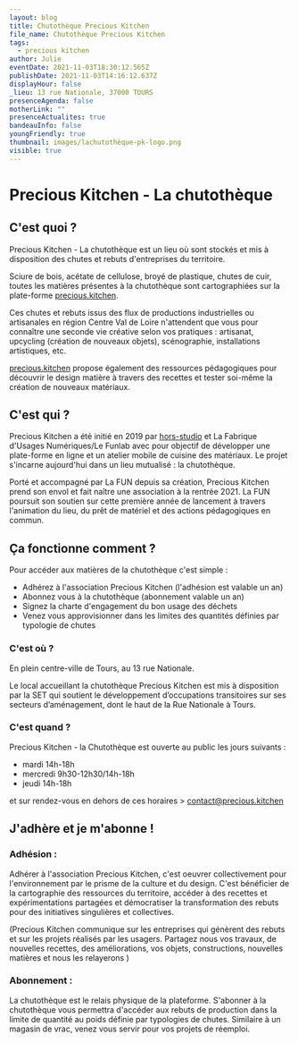```yaml
---
layout: blog
title: Chutothèque Precious Kitchen
file_name: Chutothèque Precious Kitchen
tags:
  - precious kitchen
author: Julie
eventDate: 2021-11-03T18:30:12.565Z
publishDate: 2021-11-03T14:16:12.637Z
displayHour: false
_lieu: 13 rue Nationale, 37000 TOURS
presenceAgenda: false
motherLink: ""
presenceActualites: true
bandeauInfo: false
youngFriendly: true
thumbnail: images/lachutothèque-pk-logo.png
visible: true
---
```

# Precious Kitchen - La chutothèque

## C'est quoi ?

Precious Kitchen - La chutothèque est un lieu où sont stockés et mis à disposition des chutes et rebuts d'entreprises du territoire.

Sciure de bois, acétate de cellulose, broyé de plastique, chutes de cuir, toutes les matières présentes à la chutothèque sont cartographiées sur la plate-forme [precious.kitchen](https://precious.kitchen/).

Ces chutes et rebuts issus des flux de productions industrielles ou artisanales en région Centre Val de Loire n'attendent que vous pour connaître une seconde vie créative selon vos pratiques : artisanat, upcycling (création de nouveaux objets), scénographie, installations artistiques, etc.

[precious.kitchen](https://precious.kitchen/) propose également des ressources pédagogiques pour découvrir le design matière à travers des recettes et tester soi-même la création de nouveaux matériaux.

## C'est qui ?

Precious Kitchen a été initié en 2019 par [hors-studio](https://www.hors-studio.fr/) et La Fabrique d'Usages Numériques/Le Funlab avec pour objectif de développer une plate-forme en ligne et un atelier mobile de cuisine des matériaux. Le projet s'incarne aujourd'hui dans un lieu mutualisé : la chutothèque.

Porté et accompagné par La FUN depuis sa création, Precious Kitchen prend son envol et fait naître une association à la rentrée 2021. La FUN poursuit son soutien sur cette première année de lancement à travers l'animation du lieu, du prêt de matériel et des actions pédagogiques en commun.

## Ça fonctionne comment ?

Pour accéder aux matières de la chutothèque c'est simple :

- Adhérez à l'association Precious Kitchen (l'adhésion est valable un an)
- Abonnez vous à la chutothèque (abonnement valable un an)
- Signez la charte d'engagement du bon usage des déchets
- Venez vous approvisionner dans les limites des quantités définies par typologie de chutes

### C'est où ?

En plein centre-ville de Tours, au 13 rue Nationale.

Le local accueillant la chutothèque Precious Kitchen est mis à disposition par la SET qui soutient le développement d’occupations transitoires sur ses secteurs d’aménagement, dont le haut de la Rue Nationale à Tours.

### C'est quand ?

Precious Kitchen - la Chutothèque est ouverte au public les jours suivants :

- mardi 14h-18h
- mercredi 9h30-12h30/14h-18h
- jeudi 14h-18h

et sur rendez-vous en dehors de ces horaires > contact@precious.kitchen

## J'adhère et je m'abonne !

### Adhésion :

Adhérer à l'association Precious Kitchen, c'est oeuvrer collectivement pour l'environnement par le prisme de la culture et du design. C'est bénéficier de la cartographie des ressources du territoire, accéder à des recettes et expérimentations partagées et démocratiser la transformation des rebuts pour des initiatives singulières et collectives.

(Precious Kitchen communique sur les entreprises qui génèrent des rebuts et sur les projets réalisés par les usagers. Partagez nous vos travaux, de nouvelles recettes, des améliorations, vos objets, constructions, nouvelles matières et nous les relayerons )

### Abonnement :

La chutothèque est le relais physique de la plateforme. S'abonner à la chutothèque vous permettra d'accéder aux rebuts de production dans la limite de quantité au poids définie par typologies de chutes. Similaire à un magasin de vrac, venez vous servir pour vos projets de réemploi.